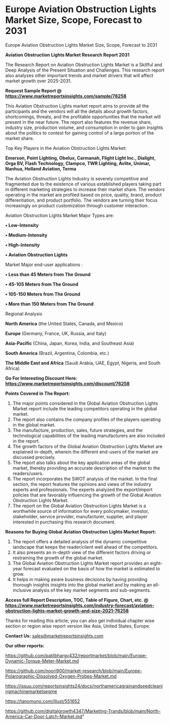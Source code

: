 # Europe Aviation Obstruction Lights Market Size, Scope, Forecast to 2031
Europe Aviation Obstruction Lights Market Size, Scope, Forecast to 2031

<strong>Aviation Obstruction Lights Market Research Report 2031</strong>

The Research Report on Aviation Obstruction Lights Market is a Skillful and Deep Analysis of the Present Situation and Challenges. This research report also analyzes other important trends and market drivers that will affect market growth over 2025-2031.

<strong>Request Sample Report @ <a href=https://www.marketreportsinsights.com/sample/76258>https://www.marketreportsinsights.com/sample/76258</a></strong>

This Aviation Obstruction Lights market report aims to provide all the participants and the vendors will all the details about growth factors, shortcomings, threats, and the profitable opportunities that the market will present in the near future. The report also features the revenue share, industry size, production volume, and consumption in order to gain insights about the politics to contest for gaining control of a large portion of the market share.

Top Key Players in the Aviation Obstruction Lights Market:

<strong>Emerson, Point Lighting, Obelux, Carmanah, Flight Light Inc., Dialight, Orga BV, Flash Technology, Clampco, TWR Lighting, Avlite, Unimar, Nanhua, Holland Aviation, Terma</strong>

The Aviation Obstruction Lights Industry is severely competitive and fragmented due to the existence of various established players taking part in different marketing strategies to increase their market share. The vendors operating in the market are profiled based on price, quality, brand, product differentiation, and product portfolio. The vendors are turning their focus increasingly on product customization through customer interaction.

Aviation Obstruction Lights Market Major Types are:

<strong>• Low-Intensity

• Medium-Intensity

• High-Intensity

• Aviation Obstruction Lights</strong>

Market Major end-user applications :

<strong>• Less than 45 Meters from The Ground

• 45-105 Meters from The Ground

• 105-150 Meters from The Ground

• More than 150 Meters from The Ground</strong>

Regional Analysis

</u><strong><b>North America</b></strong> (the United States, Canada, and Mexico)

<strong><b>Europe </b></strong>(Germany, France, UK, Russia, and Italy)

<strong><b>Asia-Pacific</b></strong> (China, Japan, Korea, India, and Southeast Asia)

<strong><b>South America</b></strong> (Brazil, Argentina, Colombia, etc.)

<strong><b>The Middle East and Africa</b></strong> (Saudi Arabia, UAE, Egypt, Nigeria, and South Africa)

<strong>Go For Interesting Discount Here: <a href=https://www.marketreportsinsights.com/discount/76258>https://www.marketreportsinsights.com/discount/76258</a></strong>

<strong>Points Covered in The Report:</strong>
<ol>
  <li>The major points considered in the Global Aviation Obstruction Lights Market report include the leading competitors operating in the global market.</li>
  <li>The report also contains the company profiles of the players operating in the global market.</li>
  <li>The manufacture, production, sales, future strategies, and the technological capabilities of the leading manufacturers are also included in the report.</li>
  <li>The growth factors of the Global Aviation Obstruction Lights Market are explained in-depth, wherein the different end-users of the market are discussed precisely.</li>
  <li>The report also talks about the key application areas of the global market, thereby providing an accurate description of the market to the readers/users.</li>
  <li>The report incorporates the SWOT analysis of the market. In the final section, the report features the opinions and views of the industry experts and professionals. The experts analyzed the export/import policies that are favorably influencing the growth of the Global Aviation Obstruction Lights Market.</li>
  <li>The report on the Global Aviation Obstruction Lights Market is a worthwhile source of information for every policymaker, investor, stakeholder, service provider, manufacturer, supplier, and player interested in purchasing this research document.</li>
</ol>
<strong>Reasons for Buying Global Aviation Obstruction Lights Market Report:</strong>

<ol>
  <li>The report offers a detailed analysis of the dynamic competitive landscape that keeps the reader/client well ahead of the competitors.</li>
  <li>It also presents an in-depth view of the different factors driving or restraining the growth of the global market.</li>
  <li>The Global Aviation Obstruction Lights Market report provides an eight-year forecast evaluated on the basis of how the market is estimated to grow.</li>
  <li>It helps in making aware business decisions by having providing thorough insights insights into the global market and by making an all-inclusive analysis of the key market segments and sub-segments.</li>
</ol>
<strong>Access full Report Description, TOC, Table of Figure, Chart, etc. @ <a href=https://www.marketreportsinsights.com/industry-forecast/aviation-obstruction-lights-market-growth-and-size-2021-76258>https://www.marketreportsinsights.com/industry-forecast/aviation-obstruction-lights-market-growth-and-size-2021-76258</a></strong>


Thanks for reading this article; you can also get individual chapter wise section or region wise report version like Asia, United States, Europe.

<strong>Contact Us:</strong>
sales@marketreportsinsights.com

<strong>Our other reports:</strong>

<a href=https://github.com/patilbhargv432/reportmarket/blob/main/Europe-Dynamic-Torque-Meter-Market.md>https://github.com/patilbhargv432/reportmarket/blob/main/Europe-Dynamic-Torque-Meter-Market.md</a>

<a href=https://github.com/noori900/market-research/blob/main/Europe-Polarographic-Dissolved-Oxygen-Probes-Market.md>https://github.com/noori900/market-research/blob/main/Europe-Polarographic-Dissolved-Oxygen-Probes-Market.md</a>

<a href=https://issuu.com/reportsinsights24/docs/northamericagrainandseedcleaningmachinemarketsegme>https://issuu.com/reportsinsights24/docs/northamericagrainandseedcleaningmachinemarketsegme</a>

<a href=https://tanomuno.com/illust/551652>https://tanomuno.com/illust/551652</a>

<a href=https://github.com/digitalgrowth4347/Marketing-Trands/blob/main/North-America-Car-Door-Latch-Market.md>https://github.com/digitalgrowth4347/Marketing-Trands/blob/main/North-America-Car-Door-Latch-Market.md</a>"

